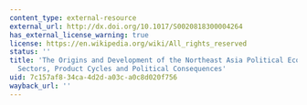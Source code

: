 ```yaml
---
content_type: external-resource
external_url: http://dx.doi.org/10.1017/S0020818300004264
has_external_license_warning: true
license: https://en.wikipedia.org/wiki/All_rights_reserved
status: ''
title: 'The Origins and Development of the Northeast Asia Political Economy: Industrial
  Sectors, Product Cycles and Political Consequences'
uid: 7c157af8-34ca-4d2d-a03c-a0c8d020f756
wayback_url: ''
---
```

